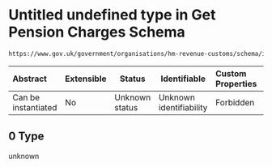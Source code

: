 # Untitled undefined type in Get Pension Charges Schema

```txt
https://www.gov.uk/government/organisations/hm-revenue-customs/schema/itsa/Get_Pension_Charges#/definitions/submission/anyOf/0
```




| Abstract            | Extensible | Status         | Identifiable            | Custom Properties | Additional Properties | Access Restrictions | Defined In                                                            |
| :------------------ | ---------- | -------------- | ----------------------- | :---------------- | --------------------- | ------------------- | --------------------------------------------------------------------- |
| Can be instantiated | No         | Unknown status | Unknown identifiability | Forbidden         | Allowed               | none                | [pensions.schema.json\*](pensions.schema.json "open original schema") |

## 0 Type

unknown
